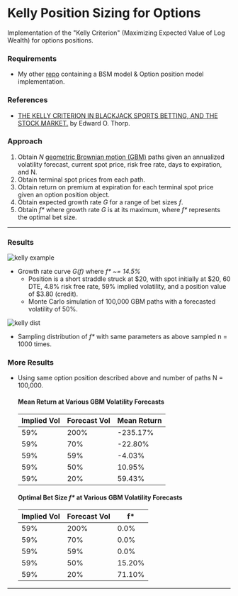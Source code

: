 # Kelly Position Sizing for Options
Implementation of the "Kelly Criterion" (Maximizing Expected Value of Log Wealth) for options positions. 

### Requirements
- My other [repo](https://github.com/liamfayle/Black-Scholes-Merton "repo") containing a BSM model & Option position model implementation.

### References
- [THE KELLY CRITERION IN BLACKJACK SPORTS BETTING, AND THE STOCK MARKET.](http://www.eecs.harvard.edu/cs286r/courses/fall12/papers/Thorpe_KellyCriterion2007.pdf "THE KELLY CRITERION IN BLACKJACK SPORTS BETTING, AND THE STOCK MARKET") by Edward O. Thorp.

### Approach
1. Obtain *N*  [geometric Brownian motion (GBM)](https://en.wikipedia.org/wiki/Geometric_Brownian_motion "geometric Brownian motion (GBM)") paths given an annualized volatility forecast, current spot price, risk free rate, days to expiration, and N. 
2. Obtain terminal spot prices from each path.
3. Obtain return on premium at expiration for each terminal spot price given an option position object.
4. Obtain expected growth rate *G* for a range of bet sizes *f*.
5. Obtain *f\** where growth rate *G* is at its maximum, where *f\** represents the optimal bet size.

-----
### Results
![kelly example](https://user-images.githubusercontent.com/74878922/205468183-e00490b8-f5a8-424b-884c-92b8de26e365.jpg)
- Growth rate curve *G(f)* where *f\* ~= 14.5%*
	- Position is a short straddle struck at $20, with spot initially at $20, 60 DTE, 4.8% risk free rate, 59% implied volatility, and a position value of $3.80 (credit). 
	- Monte Carlo simulation of 100,000 GBM paths with a forecasted volatility of 50%.

![kelly dist](https://user-images.githubusercontent.com/74878922/205468217-8f9e5f3c-d9e3-4e3a-9fa2-ae497cc5334b.jpg)
- Sampling distribution of *f\** with same parameters as above sampled n = 1000 times.

### More Results
- Using same option position described above and number of paths N = 100,000.
	#### Mean Return at Various GBM Volatility Forecasts
	| Implied Vol | Forecast Vol | Mean Return |
	| ------------ | ------------ | ------------ |
	| 59% | 200% |-235.17% |
	| 59% | 70% | -22.80% |
	| 59% | 59% | -4.03% |
	| 59% | 50% | 10.95% |
	| 59% | 20% | 59.43% |
	#### Optimal Bet Size *f\** at Various GBM Volatility Forecasts
	| Implied Vol | Forecast Vol | f\* |
	| ------------ | ------------ | ------------ |
	| 59% | 200% | 0.0% |
	| 59% | 70% | 0.0% |
	| 59% | 59% | 0.0% |
	| 59% | 50% | 15.20% |
	| 59% | 20% | 71.10% |

-----

